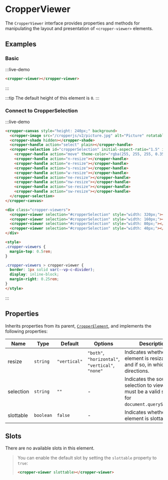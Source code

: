 # CropperViewer

The `CropperViewer` interface provides properties and methods for manipulating the layout and presentation of `<cropper-viewer>` elements.

## Examples

### Basic

:::live-demo

```html
<cropper-viewer></cropper-viewer>
```

:::

:::tip
The default height of this element is `0`.
:::

### Connect to CropperSelection

:::live-demo

```html
<cropper-canvas style="height: 240px;" background>
  <cropper-image src="/cropperjs/v2/picture.jpg" alt="Picture" rotatable scalable skewable translatable></cropper-image>
  <cropper-shade hidden></cropper-shade>
  <cropper-handle action="select" plain></cropper-handle>
  <cropper-selection id="cropperSelection" initial-aspect-ratio="1.5" initial-coverage="0.5" movable resizable>
    <cropper-handle action="move" theme-color="rgba(255, 255, 255, 0.35)"></cropper-handle>
    <cropper-handle action="n-resize"></cropper-handle>
    <cropper-handle action="e-resize"></cropper-handle>
    <cropper-handle action="s-resize"></cropper-handle>
    <cropper-handle action="w-resize"></cropper-handle>
    <cropper-handle action="ne-resize"></cropper-handle>
    <cropper-handle action="nw-resize"></cropper-handle>
    <cropper-handle action="se-resize"></cropper-handle>
    <cropper-handle action="sw-resize"></cropper-handle>
  </cropper-selection>
</cropper-canvas>

<div class="cropper-viewers">
  <cropper-viewer selection="#cropperSelection" style="width: 320px;"></cropper-viewer>
  <cropper-viewer selection="#cropperSelection" style="width: 160px;"></cropper-viewer>
  <cropper-viewer selection="#cropperSelection" style="width: 80px;"></cropper-viewer>
  <cropper-viewer selection="#cropperSelection" style="width: 40px;"></cropper-viewer>
</div>

<style>
.cropper-viewers {
  margin-top: 0.5rem;
}

.cropper-viewers > cropper-viewer {
  border: 1px solid var(--vp-c-divider);
  display: inline-block;
  margin-right: 0.25rem;
}
</style>
```

:::

## Properties

Inherits properties from its parent, [`CropperElement`](cropper-element.html), and implements the following properties:

| Name | Type | Default | Options | Description |
| --- | --- | --- | --- | --- |
| resize | `string` | `"vertical"` | `"both"`, `"horizontal"`, `"vertical"`, `"none"` | Indicates whether this element is resizable, and if so, in which directions. |
| selection | `string` | `""` | - | Indicates the source selection to view. It must be a valid selector for `document.querySelector`. |
| slottable | `boolean` | `false` | - | Indicates whether this element is slottable. |

## Slots

There are no available slots in this element.

> You can enable the default slot by setting the `slottable` property to `true`:
>
> ```html
> <cropper-viewer slottable></cropper-viewer>
> ```
